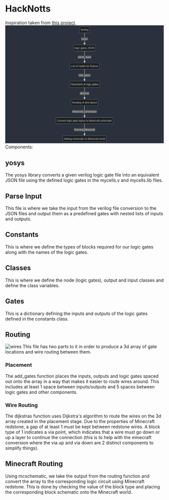 # HackNotts
Inspiration taken from [this project](https://github.com/itsFrank/MinecraftHDL).
![flowchart](flowchart.png)
Components:

## yosys
The yosys library converts a given verilog logic gate file into an equivalent JSON file using the defined logic gates in the mycells.v and mycells.lib files.

## Parse Input
This file is where we take the input from the verilog file conversion to the JSON files and output them as a predefined gates with nested lists of inputs and outputs.

## Constants
This is where we define the types of blocks required for our logic gates along with the names of the logic gates.

## Classes
This is where we define the node (logic gates), output and input classes and define the class variables.

## Gates
This is a dictionary defining the inputs and outputs of the logic gates defined in the constants class.

## Routing
![wires](https://i.kym-cdn.com/photos/images/original/002/515/835/d68.jpg)
This file has two parts to it in order to produce a 3d array of gate locations and wire routing between them.

### Placement
The add_gates function places the inputs, outputs and logic gates spaced out onto the array in a way that makes it easier to route wires around. This includes at least 1 space between inputs/outputs and 5 spaces between logic gates and other components.

### Wire Routing
The dijkstras function uses Dijkstra's algorithm to route the wires on the 3d array created in the placement stage. Due to the properties of Minecraft redstone, a gap of at least 1 must be kept between redstone wires. A block type of 1 indicates a via point, which indicates that a wire must go down or up a layer to continue the connection (this is to help with the minecraft conversion where the via up and via down are 2 distinct components to simplify things).

## Minecraft Routing
Using mcschematic, we take the output from the routing function and convert the array to the corresponding logic circuit using Minecraft redstone. This is done by checking the value of the block type and placing the corresponding block schematic onto the Minecraft world.